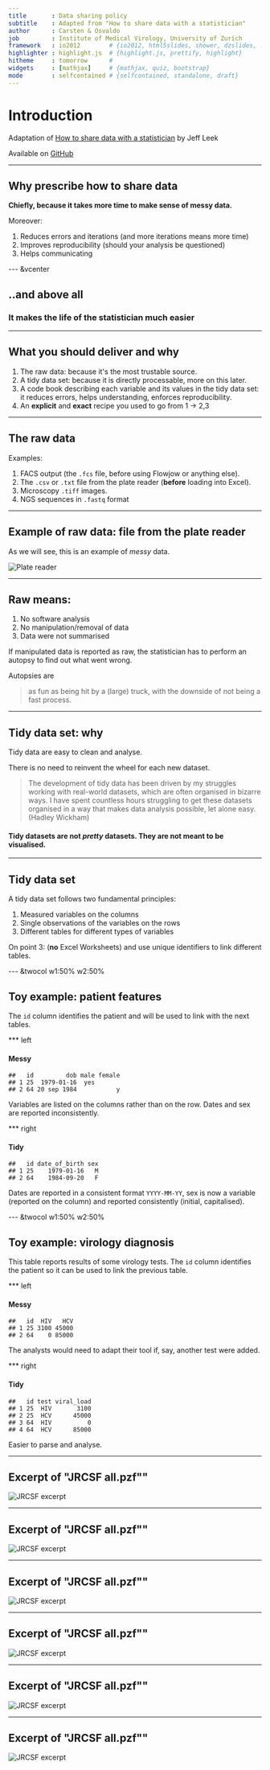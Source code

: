```yaml
---
title       : Data sharing policy
subtitle    : Adapted from "How to share data with a statistician"
author      : Carsten & Osvaldo
job         : Institute of Medical Virology, University of Zurich
framework   : io2012        # {io2012, html5slides, shower, dzslides, ...}
highlighter : highlight.js  # {highlight.js, prettify, highlight}
hitheme     : tomorrow      # 
widgets     : [mathjax]     # {mathjax, quiz, bootstrap}
mode        : selfcontained # {selfcontained, standalone, draft}
---
```





# Introduction

Adaptation of
[How to share data with a statistician](https://github.com/jtleek/datasharing)
by Jeff Leek

Available on [GitHub](https://github.com/ozagordi/DataSharingPolicy)

---

## Why prescribe how to share data

**Chiefly, because it takes more time to make sense of messy data.**

Moreover:

1. Reduces errors and iterations (and more iterations means more time)
2. Improves reproducibility (should your analysis be questioned)
3. Helps communicating

--- &vcenter

## ..and above all

### It makes the life of the statistician much easier

---

## What you should deliver and why

1. The raw data: because it's the most trustable source.
2. A tidy data set: because it is directly processable, more on this later.
3. A code book describing each variable and its values in the tidy data set: it reduces errors, helps understanding, enforces reproducibility.
4. An **explicit** and **exact** recipe you used to go from 1 -> 2,3

---

## The raw data

Examples:

1. FACS output (the `.fcs` file, before using Flowjow or anything else).
2. The `.csv` or `.txt` file from the plate reader (**before** loading into Excel).
3. Microscopy `.tiff` images.
4. NGS sequences in `.fastq` format

---

## Example of raw data: file from the plate reader

As we will see, this is an example of _messy_ data.

![Plate reader](figures/Pico_screenshot.png)

---

## Raw means:

1. No software analysis
2. No manipulation/removal of data
3. Data were not summarised

If manipulated data is reported as raw, the statistician has to perform an
autopsy to find out what went wrong.

Autopsies are

> as fun as being hit by a (large) truck, with the downside of
> not being a fast process.

---

## Tidy data set: why

Tidy data are easy to clean and analyse.

There is no need to reinvent the wheel for each new dataset.

> The development of tidy data has been driven by my struggles working with
> real-world datasets, which are often organised in bizarre ways. I have spent
> countless hours struggling to get these datasets organised in a way that
> makes data analysis possible, let alone easy. (Hadley Wickham)

#### Tidy datasets are not _pretty_ datasets. They are not meant to be visualised.

--- 

## Tidy data set

A tidy data set follows two fundamental principles:

1. Measured variables on the columns
2. Single observations of the variables on the rows
3. Different tables for different types of variables

On point 3: (**no** Excel Worksheets) and use unique identifiers to link
different tables.

--- &twocol w1:50% w2:50%

## Toy example: patient features

The `id` column identifies the patient and will be used to link with
the next tables.

*** left

#### Messy

```
##   id         dob male female
## 1 25  1979-01-16  yes       
## 2 64 20 sep 1984           y
```


Variables are listed on the columns rather than on the row. Dates and sex are
reported inconsistently.

*** right

#### Tidy

```
##   id date_of_birth sex
## 1 25    1979-01-16   M
## 2 64    1984-09-20   F
```


Dates are reported in a consistent format `YYYY-MM-YY`, sex is now a variable
(reported on the column) and reported consistently (initial, capitalised).

--- &twocol w1:50% w2:50%

## Toy example: virology diagnosis
This table reports results of some virology tests. The `id` column identifies
the patient so it can be used to link the previous table.

*** left

#### Messy

```
##   id  HIV   HCV
## 1 25 3100 45000
## 2 64    0 85000
```

The analysts would need to adapt their tool if, say, another test were added.

*** right

#### Tidy

```
##   id test viral_load
## 1 25  HIV       3100
## 2 25  HCV      45000
## 3 64  HIV          0
## 4 64  HCV      85000
```

Easier to parse and analyse.

---

## Excerpt of "JRCSF all.pzf""

![JRCSF excerpt](figures/JRCSF_screenshot.png)

---

## Excerpt of "JRCSF all.pzf""

![JRCSF excerpt](figures/JRCSF_screenshot_1.png)

---

## Excerpt of "JRCSF all.pzf""

![JRCSF excerpt](figures/JRCSF_screenshot_2.png)

---

## Excerpt of "JRCSF all.pzf""

![JRCSF excerpt](figures/JRCSF_screenshot_3.png)

---

## Excerpt of "JRCSF all.pzf""

![JRCSF excerpt](figures/JRCSF_screenshot_4.png)

---

## Excerpt of "JRCSF all.pzf""

![JRCSF excerpt](figures/JRCSF_screenshot_5.png)

